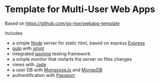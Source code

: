 # Template for Multi-User Web Apps

Based on https://github.com/go-hse/webapp-template

Includes
- a simple [Node](https://nodejs.org "Node.js") server for static html, based on express [Express](http://expressjs.com/ "Express Framework") 
- [gulp](http://gulpjs.com/) with [jshint](http://jshint.com/)
- integrated [jasmine](http://jasmine.github.io/) testing framework
- a simple monitor that restarts the server on files changes
- views with [Jade](http://jade-lang.com/)
- a user DB with [MongooseJs](http://mongoosejs.com/) and [MongoDB](https://www.mongodb.org/)
- authentification with [Passport](http://passportjs.org/)
